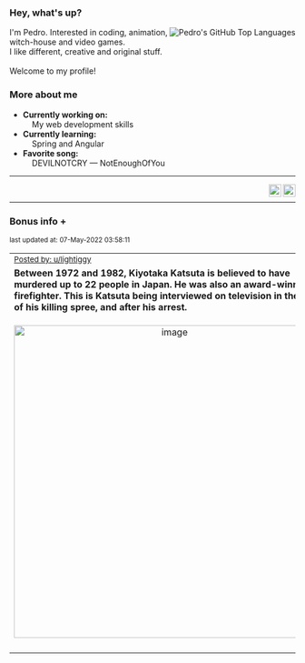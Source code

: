 ### Hey, what's up?
<img align="right" alt="Pedro's GitHub Top Languages" src="https://github-readme-stats.vercel.app/api/top-langs/?username=PedrosUsername&exclude_repo=HW2&layout=compact" />

I'm Pedro. Interested in coding, animation, witch-house and video games.<br>
I like different, creative and original stuff.<br><br>
Welcome to my profile!

### More about me
- **Currently working on:**  
&nbsp;&nbsp;&nbsp;&nbsp;My web development skills
- **Currently learning:**  
&nbsp;&nbsp;&nbsp;&nbsp;Spring and Angular
- **Favorite song:**  
&nbsp;&nbsp;&nbsp;&nbsp;DEVILNOTCRY — NotEnoughOfYou
___
[<img align="right" alt="LinkedIn" width="22px" src="https://cdn.jsdelivr.net/npm/simple-icons@v3/icons/linkedin.svg" />][linkedin]
&nbsp;&nbsp;
[<img align="right" alt="Email" width="22px" src="https://cdn.jsdelivr.net/npm/simple-icons@v3/icons/gmail.svg" />][gmail]
___

### Bonus info +

<p align="left"><sub>last updated at: 07-May-2022 03:58:11</sub></p>

|   |
| --- |
| <sub>[Posted by: u/lightiggy][source]</sub> |
| **Between 1972 and 1982, Kiyotaka Katsuta is believed to have murdered up to 22 people in Japan. He was also an award-winning firefighter. This is Katsuta being interviewed on television in the midst of his killing spree, and after his arrest.** | 
|<p align="center"> <img alt="image" src="https://i.redd.it/ll1gqfubxkx81.png" width="550" /> </p>|
|   |

  



  
  
  
[linkedin]: https://linkedin.com/in/pedro-h-r-gomes-8a487b14a/
[gmail]: mailto:pilique11@gmail.com
[source]: https://www.reddit.com/r/interestingasfuck/comments/uiolws/between_1972_and_1982_kiyotaka_katsuta_is/
[PushshiftAPI]: https://github.com/pushshift/api